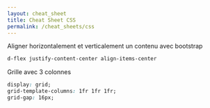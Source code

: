 ```yaml
---
layout: cheat_sheet
title: Cheat Sheet CSS
permalink: /cheat_sheets/css
---
```



Aligner horizontalement et verticalement un contenu avec bootstrap

```html
d-flex justify-content-center align-items-center
```

Grille avec 3 colonnes

```css
display: grid;
grid-template-columns: 1fr 1fr 1fr;
grid-gap: 16px;
```
